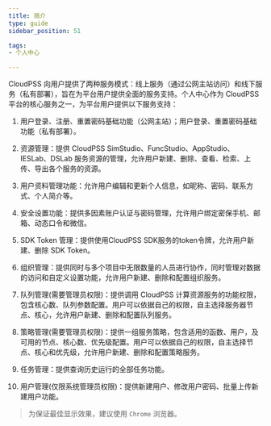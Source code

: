 ```yaml
---
title: 简介
type: guide
sidebar_position: 51

tags: 
- 个人中心

---
```


CloudPSS 向用户提供了两种服务模式：线上服务（通过公网主站访问）和线下服务（私有部署），旨在为平台用户提供全面的服务支持。个人中心作为 CloudPSS 平台的核心服务之一，为平台用户提供以下服务支持：

1. 用户登录、注册、重置密码基础功能（公网主站）；用户登录、重置密码基础功能（私有部署）。
   
2. 资源管理：提供 CloudPSS SimStudio、FuncStudio、AppStudio、IESLab、DSLab 服务资源的管理，允许用户新建、删除、查看、检索、上传、导出各个服务的资源。

3. 用户资料管理功能：允许用户编辑和更新个人信息，如昵称、密码、联系方式、个人简介等。

4. 安全设置功能：提供多因素账户认证与密码管理，允许用户绑定密保手机、邮箱、动态口令和微信。

5. SDK Token 管理：提供使用CloudPSS SDK服务的token令牌，允许用户新建、删除 SDK Token。
   
6. 组织管理：提供同时与多个项目中无限数量的人员进行协作，同时管理对数据的访问和自定义设置功能，允许用户新建、删除和配置组织服务。
  
7. 队列管理(需要管理员权限)：提供调用 CloudPSS 计算资源服务的功能权限，包含核心数、队列参数配置。用户可以依据自己的权限，自主选择服务器节点、核心，允许用户新建、删除和配置队列服务。

8. 策略管理(需要管理员权限)：提供一组服务策略，包含适用的函数、用户，及可用的节点、核心数、优先级配置。用户可以依据自己的权限，自主选择节点、核心和优先级，允许用户新建、删除和配置策略服务。
   
9. 任务管理：提供查询历史运行的全部任务功能。

10. 用户管理(仅限系统管理员权限)：提供新建用户、修改用户密码、批量上传新建用户功能。

> 为保证最佳显示效果，建议使用 `Chrome` 浏览器。





